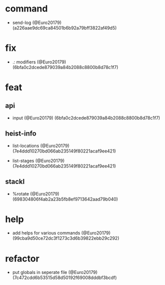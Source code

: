# command

* send-log (@Euro20179) (a226aae9dc69ca84501b6b92a79bff3822af49d5)


# fix

* .: modifiers (@Euro20179) (6bfa0c2dcede879039a84b2088c8800b8d78c1f7)


# feat

## api

* input (@Euro20179) (6bfa0c2dcede879039a84b2088c8800b8d78c1f7)

## heist-info

* list-locations (@Euro20179) (7e4ddd10270bd066ab235149f80221acaf9ee421)

* list-stages (@Euro20179) (7e4ddd10270bd066ab235149f80221acaf9ee421)

## stackl

* %rotate (@Euro20179) (698304806f4ab2a23b5fb8ef9713642aad79b040)


# help

* add helps for various commands (@Euro20179) (99cba9d50ce72dc3f1273c3d6b39822ebb29c292)


# refactor

* put globals in seperate file (@Euro20179) (7c472cdd6b53515d58d50192f69008dddbf3bcdf)


